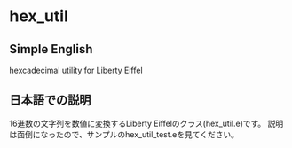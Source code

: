# hex_util
## Simple English
hexcadecimal utility for Liberty Eiffel

## 日本語での説明
16進数の文字列を数値に変換するLiberty Eiffelのクラス(hex_util.e)です。
説明は面倒になったので、サンプルのhex_util_test.eを見てください。
